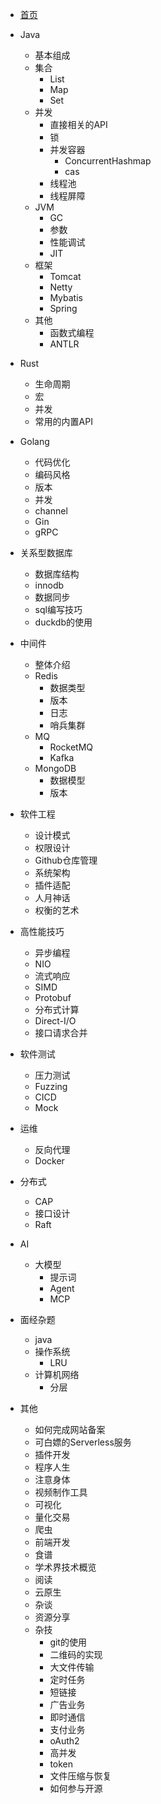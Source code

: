 * [首页](/)
* Java
    * 基本组成
    * 集合
        * List
        * Map
        * Set
    * 并发
        * 直接相关的API
        * 锁
        * 并发容器
            * ConcurrentHashmap
            * cas
        * 线程池
        * 线程屏障
    * JVM
        * GC
        * 参数
        * 性能调试
        * JIT
    * 框架
        * Tomcat
        * Netty
        * Mybatis
        * Spring
    * 其他
        * 函数式编程
        * ANTLR

* Rust
    * 生命周期
    * 宏
    * 并发
    * 常用的内置API

* Golang
    * 代码优化
    * 编码风格
    * 版本
    * 并发
    * channel
    * Gin
    * gRPC

* 关系型数据库
    * 数据库结构
    * innodb
    * 数据同步
    * sql编写技巧
    * duckdb的使用

* 中间件
    * 整体介绍
    * Redis
        * 数据类型
        * 版本
        * 日志
        * 哨兵集群
    * MQ
        * RocketMQ
        * Kafka
    * MongoDB
        * 数据模型
        * 版本


* 软件工程
    * 设计模式
    * 权限设计
    * Github仓库管理
    * 系统架构
    * 插件适配
    * 人月神话
    * 权衡的艺术

* 高性能技巧
    * 异步编程
    * NIO
    * 流式响应
    * SIMD
    * Protobuf
    * 分布式计算
    * Direct-I/O
    * 接口请求合并

* 软件测试
    * 压力测试
    * Fuzzing
    * CICD
    * Mock

* 运维
    * 反向代理
    * Docker

* 分布式
    * CAP
    * 接口设计
    * Raft

* AI
    * 大模型
        * 提示词
        * Agent
        * MCP

* 面经杂题
    * java
    * 操作系统
        * LRU
    * 计算机网络
        * 分层

* 其他
    * 如何完成网站备案
    * 可白嫖的Serverless服务
    * 插件开发
    * 程序人生
    * 注意身体
    * 视频制作工具
    * 可视化
    * 量化交易
    * 爬虫
    * 前端开发
    * 食谱
    * 学术界技术概览
    * 阅读
    * 云原生
    * 杂谈
    * 资源分享
    * 杂技
        * git的使用
        * 二维码的实现
        * 大文件传输
        * 定时任务
        * 短链接
        * 广告业务
        * 即时通信
        * 支付业务
        * oAuth2
        * 高并发
        * token
        * 文件压缩与恢复
        * 如何参与开源